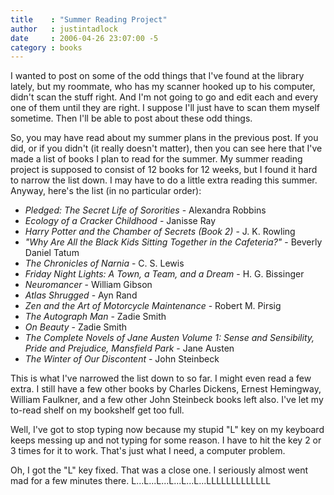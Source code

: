 ```yaml
---
title    : "Summer Reading Project"
author   : justintadlock
date     : 2006-04-26 23:07:00 -5
category : books
---
```


I wanted to post on some of the odd things that I've found at the library lately, but my roommate, who has my scanner hooked up to his computer, didn't scan the stuff right.  And I'm not going to go and edit each and every one of them until they are right.  I suppose I'll just have to scan them myself sometime.  Then I'll be able to post about these odd things.

So, you may have read about my summer plans in the previous post.  If you did, or if you didn't (it really doesn't matter), then you can see here that I've made a list of books I plan to read for the summer.  My summer reading project is supposed to consist of 12 books for 12 weeks, but I found it hard to narrow the list down.  I may have to do a little extra reading this summer.  Anyway, here's the list (in no particular order):

<ul>
<li><em>Pledged: The Secret Life of Sororities</em> - Alexandra Robbins</li>
<li><em>Ecology of a Cracker Childhood</em> - Janisse Ray</li>
<li><em>Harry Potter and the Chamber of Secrets (Book 2)</em> - J. K. Rowling</li>
<li><em>"Why Are All the Black Kids Sitting Together in the Cafeteria?"</em> - Beverly Daniel Tatum</li>
<li><em>The Chronicles of Narnia</em> - C. S. Lewis</li>
<li><em>Friday Night Lights: A Town, a Team, and a Dream</em> - H. G. Bissinger</li>
<li><em>Neuromancer</em> - William Gibson</li>
<li><em>Atlas Shrugged</em> - Ayn Rand</li>
<li><em>Zen and the Art of Motorcycle Maintenance</em> - Robert M. Pirsig</li>
<li><em>The Autograph Man</em> - Zadie Smith</li>
<li><em>On Beauty</em> - Zadie Smith</li>
<li><em>The Complete Novels of Jane Austen Volume 1: Sense and Sensibility, Pride and Prejudice, Mansfield Park</em> - Jane Austen</li>
<li><em>The Winter of Our Discontent</em> - John Steinbeck</li>
</ul>

This is what I've narrowed the list down to so far.  I might even read a few extra.  I still have a few other books by Charles Dickens, Ernest Hemingway, William Faulkner, and a few other John Steinbeck books left also.  I've let my to-read shelf on my bookshelf get too full.

Well, I've got to stop typing now because my stupid "L" key on my keyboard keeps messing up and not typing for some reason.  I have to hit the key 2 or 3 times for it to work.  That's just what I need, a computer problem.

Oh, I got the "L" key fixed.  That was a close one.  I seriously almost went mad for a few minutes there. L...L...L...L...L...L...LLLLLLLLLLLLL
